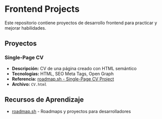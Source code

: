 # Frontend Projects

Este repositorio contiene proyectos de desarrollo frontend para practicar y mejorar habilidades.

## Proyectos

### Single-Page CV
- **Descripción:** CV de una página creado con HTML semántico
- **Tecnologías:** HTML, SEO Meta Tags, Open Graph
- **Referencia:** [roadmap.sh - Single-Page CV Project](https://github.com/CrNano/FrontendProjects/blob/main/CV.html)
- **Archivo:** `CV.html`

## Recursos de Aprendizaje

- [roadmap.sh](https://roadmap.sh/) - Roadmaps y proyectos para desarrolladores

